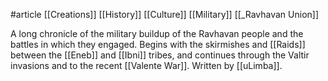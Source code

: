 #article 
[[Creations]]
[[History]]
[[Culture]]
[[Military]]
[[_Ravhavan Union]]

A long chronicle of the military buildup of the Ravhavan people and the battles in which they engaged. Begins with the skirmishes and [[Raids]] between the [[Eneb]] and [[Ibni]] tribes, and continues through the Valtir invasions and to the recent [[Valente War]]. Written by [[uLimba]].